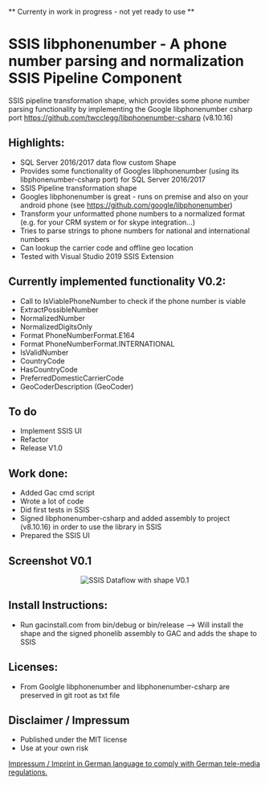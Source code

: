 ** Currenty in work in progress - not yet ready to use **

# SSIS libphonenumber - A phone number parsing and normalization SSIS Pipeline Component
SSIS pipeline transformation shape, which provides some phone number parsing functionality by implementing the Google libphonenumber csharp port https://github.com/twcclegg/libphonenumber-csharp (v8.10.16)

## Highlights:
* SQL Server 2016/2017 data flow custom Shape
* Provides some functionality of Googles libphonenumber (using its libphonenumber-csharp port) for SQL Server 2016/2017
* SSIS Pipeline transformation shape
* Googles libphonenumber is great - runs on premise and also on your android phone (see https://github.com/google/libphonenumber)
* Transform your unformatted phone numbers to a normalized format (e.g. for your CRM system or for skype integration...)
* Tries to parse strings to phone numbers for national and international numbers
* Can lookup the carrier code and offline geo location
* Tested with Visual Studio 2019 SSIS Extension

## Currently implemented functionality V0.2:
* Call to IsViablePhoneNumber to check if the phone number is viable
* ExtractPossibleNumber
* NormalizedNumber
* NormalizedDigitsOnly
* Format PhoneNumberFormat.E164
* Format PhoneNumberFormat.INTERNATIONAL
* IsValidNumber
* CountryCode
* HasCountryCode
* PreferredDomesticCarrierCode
* GeoCoderDescription (GeoCoder)

## To do
* Implement SSIS UI
* Refactor
* Release V1.0

## Work done:
* Added Gac cmd script
* Wrote a lot of code
* Did first tests in SSIS
* Signed libphonenumber-csharp and added assembly to project (v8.10.16) in order to use the library in SSIS
* Prepared the SSIS UI

## Screenshot V0.1

<p align="center">
  <img src="../master/Screenshots/1_Capture_V0.1.JPG" title="SSIS Dataflow with shape V0.1">
</p>

## Install Instructions:
* Run gacinstall.com from bin/debug or bin/release --> Will install the shape and the signed phonelib assembly to GAC and adds the shape to SSIS

## Licenses:
* From Goolgle libphonenumber and libphonenumber-csharp are preserved in git root as txt file

## Disclaimer / Impressum

* Published under the MIT license
* Use at your own risk

<a href="https://github.com/ChrisMayor/Impressum">Impressum / Imprint in German language to comply with German tele-media regulations.</a>
